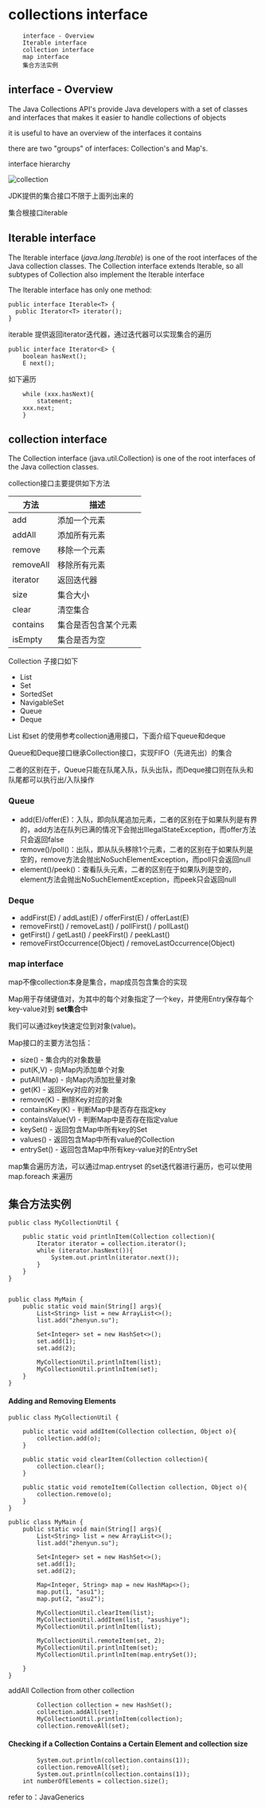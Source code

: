 # collections interface

		interface - Overview
		Iterable interface
		collection interface
		map interface
		集合方法实例


## interface - Overview

 The Java Collections API's provide Java developers with a set of classes and interfaces that makes it easier to handle collections of objects

 it is useful to have an overview of the interfaces it contains

 there are two "groups" of interfaces: Collection's and Map's.

interface hierarchy

![collection](collection.png)


JDK提供的集合接口不限于上面列出来的

集合根接口iterable

## Iterable interface

The Iterable interface (*java.lang.Iterable*) is one of the root interfaces of the Java collection classes.
The Collection interface extends Iterable, so all subtypes of Collection also implement the Iterable interface

The Iterable interface has only one method:
```
public interface Iterable<T> {
  public Iterator<T> iterator();
}
```

iterable 提供返回iterator迭代器，通过迭代器可以实现集合的遍历

```
public interface Iterator<E> {
    boolean hasNext();
    E next();
```

如下遍历
```
    while (xxx.hasNext){
        statement;
	xxx.next;
    }
```

## collection interface

The Collection interface (java.util.Collection) is one of the root interfaces of the Java collection classes.

collection接口主要提供如下方法

|方法|描述|
|-|-|
|add|添加一个元素|
|addAll|添加所有元素|
|remove|移除一个元素|
|removeAll|移除所有元素|
|iterator|返回迭代器|
|size|集合大小|
|clear|清空集合|
|contains|集合是否包含某个元素|
|isEmpty|集合是否为空|


Collection 子接口如下

* List
* Set
* SortedSet
* NavigableSet
* Queue
* Deque

List 和set 的使用参考collection通用接口，下面介绍下queue和deque

Queue和Deque接口继承Collection接口，实现FIFO（先进先出）的集合

二者的区别在于，Queue只能在队尾入队，队头出队，而Deque接口则在队头和队尾都可以执行出/入队操作

### Queue

* add(E)/offer(E)：入队，即向队尾追加元素，二者的区别在于如果队列是有界的，add方法在队列已满的情况下会抛出IllegalStateException，而offer方法只会返回false
* remove()/poll()：出队，即从队头移除1个元素，二者的区别在于如果队列是空的，remove方法会抛出NoSuchElementException，而poll只会返回null
* element()/peek()：查看队头元素，二者的区别在于如果队列是空的，element方法会抛出NoSuchElementException，而peek只会返回null

### Deque

* addFirst(E) / addLast(E) / offerFirst(E) / offerLast(E)
* removeFirst() / removeLast() / pollFirst() / pollLast()
* getFirst() / getLast() / peekFirst() / peekLast()
* removeFirstOccurrence(Object) / removeLastOccurrence(Object)

### map interface

map不像collection本身是集合，map成员包含集合的实现

Map用于存储键值对，为其中的每个对象指定了一个key，并使用Entry保存每个key-value对到 **set集合**中

我们可以通过key快速定位到对象(value)。

Map接口的主要方法包括：

* size()			- 集合内的对象数量
* put(K,V)			- 向Map内添加单个对象
* putAll(Map)		- 向Map内添加批量对象
* get(K)			- 返回Key对应的对象
* remove(K)		- 删除Key对应的对象
* containsKey(K)	- 判断Map中是否存在指定key
* containsValue(V)	- 判断Map中是否存在指定value
* keySet()			- 返回包含Map中所有key的Set
* values()			- 返回包含Map中所有value的Collection
* entrySet()		- 返回包含Map中所有key-value对的EntrySet

map集合遍历方法，可以通过map.entryset 的set迭代器进行遍历，也可以使用 map.foreach 来遍历



## 集合方法实例

```
public class MyCollectionUtil {

    public static void printlnItem(Collection collection){
        Iterator iterator = collection.iterator();
        while (iterator.hasNext()){
            System.out.println(iterator.next());
        }
    }
}


public class MyMain {
    public static void main(String[] args){
        List<String> list = new ArrayList<>();
        list.add("zhenyun.su");

        Set<Integer> set = new HashSet<>();
        set.add(1);
        set.add(2);

        MyCollectionUtil.printlnItem(list);
        MyCollectionUtil.printlnItem(set);
    }
}

```

#### Adding and Removing Elements

```
public class MyCollectionUtil {

    public static void addItem(Collection collection, Object o){
        collection.add(o);
    }

    public static void clearItem(Collection collection){
        collection.clear();
    }

    public static void remoteItem(Collection collection, Object o){
        collection.remove(o);
    }
}

public class MyMain {
    public static void main(String[] args){
        List<String> list = new ArrayList<>();
        list.add("zhenyun.su");

        Set<Integer> set = new HashSet<>();
        set.add(1);
        set.add(2);

        Map<Integer, String> map = new HashMap<>();
        map.put(1, "asu1");
        map.put(2, "asu2");

        MyCollectionUtil.clearItem(list);
        MyCollectionUtil.addItem(list, "asushiye");
        MyCollectionUtil.printlnItem(list);

        MyCollectionUtil.remoteItem(set, 2);
        MyCollectionUtil.printlnItem(set);
        MyCollectionUtil.printlnItem(map.entrySet());

    }
}

```
addAll Collection from other collection

```
        Collection collection = new HashSet();
        collection.addAll(set);
        MyCollectionUtil.printlnItem(collection);
        collection.removeAll(set);
```


#### Checking if a Collection Contains a Certain Element and collection size

```
        System.out.println(collection.contains(1));
        collection.removeAll(set);
        System.out.println(collection.contains(1));
	int numberOfElements = collection.size();
```


refer to：JavaGenerics
